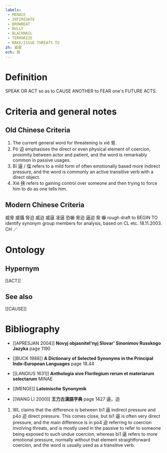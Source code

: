 ```yaml
---
labels: 
 - MENACE
 - INTIMIDATE
 - BROWBEAT
 - BULLY
 - BLACKMAIL
 - TERRORIZE
 - MAKE/ISSUE THREATS TO
zh: 威脅
och: 脅
---
```


# Definition
SPEAK OR ACT so as to CAUSE ANOTHER to FEAR one's FUTURE ACTS.
# Criteria and general notes
## Old Chinese Criteria
1. The current general word for threatening is xié 脅.
2. Pò 迫 emphasises the direct or even physical element of coercion, proximity between actor and patient, and the word is remarkably common in passive usages.
3. Bī 逼 / 偪 refers to a mild form of often emotionally based more indirect pressure, and the word is commonly an active transitive verb with a direct object.
4. Xié 挾 refers to gaining control over someone and then trying to force him to do as one tells him.
## Modern Chinese Criteria
威脅
威懾
脅迫
威迫
威逼
凌逼
恐嚇
脅迫
逼迫
脅
嚇
rough draft to BEGIN TO identify synonym group members for analysis, based on CL etc. 18.11.2003. CH ／
# Ontology

## Hypernym
[[ACT]]
## See also
[[CAUSE]]
# Bibliography
- [[APRESJAN 2004]]
**Novyj objasnitel'nyj Slovar' Sinonimov Russkogo Jazyka** page 1190

- [[BUCK 1988]]
**A Dictionary of Selected Synonyms in the Principal Indo-European Languages** page 18.44

- [[LANGIUS 1631]]
**Anthologia sive Florilegium rerum et materiarum selectarum** 
MINAE
- [[MENGE]]
**Lateinische Synonymik** 

- [[WANG LI 2000]]
**王力古漢語字典** page 1427
逼，迫
1. WL claims that the difference is between bi1 逼 indirect pressure and p4o 迫 direct pressure.  This comes close, but bi1 逼 is often very direct pressure, and the main difference is in po4 迫 referring to coercion involving threats, and is mostly used in the passive to refer to someone being exposed to such undue coercion, whereas bi1 逼 refers to more emotional pressure, normally without that element straightforward coercion, and the word is usually used as a transitive verb.